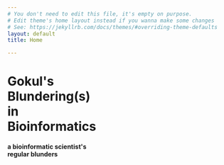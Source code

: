 ```yaml
---
# You don't need to edit this file, it's empty on purpose.
# Edit theme's home layout instead if you wanna make some changes
# See: https://jekyllrb.com/docs/themes/#overriding-theme-defaults
layout: default
title: Home

---
```


<div class="mdl-grid">
	<div class="mdl-cell mdl-card mdl-cell--12-col mdl-cell--4-col-phone">
		<div class="home-img">
			<h1>
			Gokul's
			<br>
			Blundering(s) <br/>
			in <br/>
			Bioinformatics
			</h1>
		</div>
		<h4 class="sub-title">
			a bioinformatic scientist's <br>
			regular blunders  
		</h4>
	</div>

</div>
